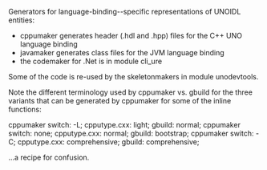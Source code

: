 Generators for language-binding--specific representations of UNOIDL entities:
- cppumaker generates header (.hdl and .hpp) files for the C++ UNO language
  binding
- javamaker generates class files for the JVM language binding
- the codemaker for .Net is in module cli_ure

Some of the code is re-used by the skeletonmakers in module unodevtools.


Note the different terminology used by cppumaker vs. gbuild for the three
variants that can be generated by cppumaker for some of the inline functions:

  cppumaker switch: -L;    cpputype.cxx: light;          gbuild: normal;
  cppumaker switch: none;  cpputype.cxx: normal;         gbuild: bootstrap;
  cppumaker switch: -C;    cpputype.cxx: comprehensive;  gbuild: comprehensive;

...a recipe for confusion.
